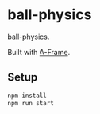 # ball-physics

ball-physics.

Built with [A-Frame](https://aframe.io).

## Setup

```sh
npm install
npm run start
```
